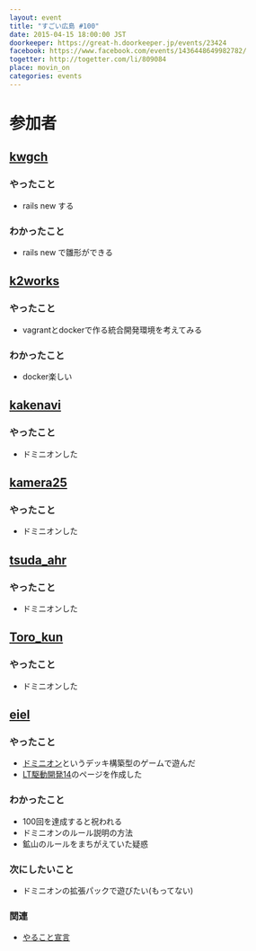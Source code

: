 ```yaml
---
layout: event
title: "すごい広島 #100"
date: 2015-04-15 18:00:00 JST
doorkeeper: https://great-h.doorkeeper.jp/events/23424
facebook: https://www.facebook.com/events/1436448649982782/
togetter: http://togetter.com/li/809084
place: movin_on
categories: events
---
```


# 参加者


## [kwgch](https://github.com/kwgch)

### やったこと

* rails new する

### わかったこと

* rails new で雛形ができる


## [k2works](https://github.com/k2works)


### やったこと

* vagrantとdockerで作る統合開発環境を考えてみる

### わかったこと

* docker楽しい

## [kakenavi](https://github.com/kakenavi)

### やったこと

* ドミニオンした

## [kamera25](https://github.com/kamera25)

### やったこと

* ドミニオンした


## [tsuda_ahr](https://github.com/great-h/great-h.github.io/issues/1596)

### やったこと

* ドミニオンした


## [Toro_kun](https://twitter.com/Toro_kun)

### やったこと

* ドミニオンした


## [eiel](https://github.com/eiel)

### やったこと

* [ドミニオン](https://hobbyjapan.co.jp/dominion/)というデッキ構築型のゲームで遊んだ
* [LT駆動開発14](https://manage.doorkeeper.jp/groups/ltdd/events/23736)のページを作成した

### わかったこと

* 100回を達成すると祝われる
* ドミニオンのルール説明の方法
* 鉱山のルールをまちがえていた疑惑

### 次にしたいこと

* ドミニオンの拡張パックで遊びたい(もってない)

### 関連

* [やること宣言](https://github.com/great-h/great-h.github.io/issues/1605)
